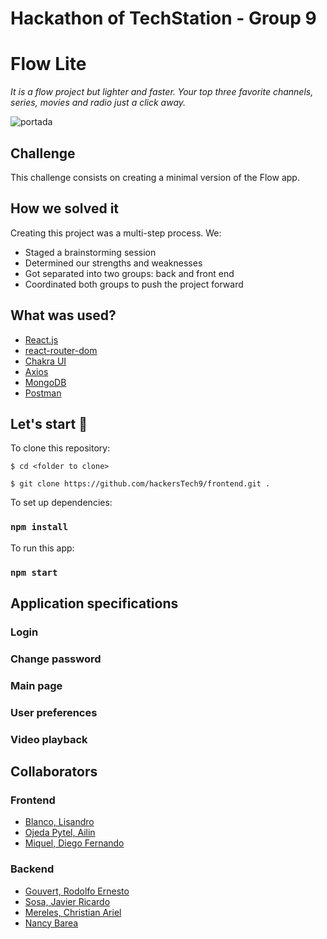 # Hackathon of TechStation - Group 9
# Flow Lite

_It is a flow project but lighter and faster.
Your top three favorite channels, series, movies and radio just a click away._

<img src='https://github.com/...' alt='portada'/>

## Challenge

This challenge consists on creating a minimal version of the Flow app.

## How we solved it

Creating this project was a multi-step process. We:

- Staged a brainstorming session
- Determined our strengths and weaknesses
- Got separated into two groups: back and front end
- Coordinated both groups to push the project forward


## What was used?

- [React.js](https://es.reactjs.org/)
- [react-router-dom](https://v5.reactrouter.com/web/guides/quick-start)
- [Chakra UI](https://chakra-ui.com/docs/getting-started)
- [Axios](https://axios-http.com/docs/intro)
- [MongoDB](https://www.mongodb.com/)
- [Postman](https://www.postman.com/)

## Let's start 🚀

To clone this repository:

```
$ cd <folder to clone>

$ git clone https://github.com/hackersTech9/frontend.git .

```

To set up dependencies:
### `npm install`

To run this app:
### `npm start`

## Application specifications

### Login

### Change password

### Main page

### User preferences

### Video playback



## Collaborators

### Frontend
- [Blanco, Lisandro](https://github.com/liisandrob)
- [Ojeda Pytel, Ailin](https://github.com/AilinI)
- [Miquel, Diego Fernando](https://github.com/dfmiquel/)

### Backend
- [Gouvert, Rodolfo Ernesto](https://github.com/gouvertrodolfo)
- [Sosa, Javier Ricardo](https://github.com/Janegro09)
- [Mereles, Christian Ariel](https://github.com/chrismer)
- [Nancy Barea](https://github.com/nancybarea/)
